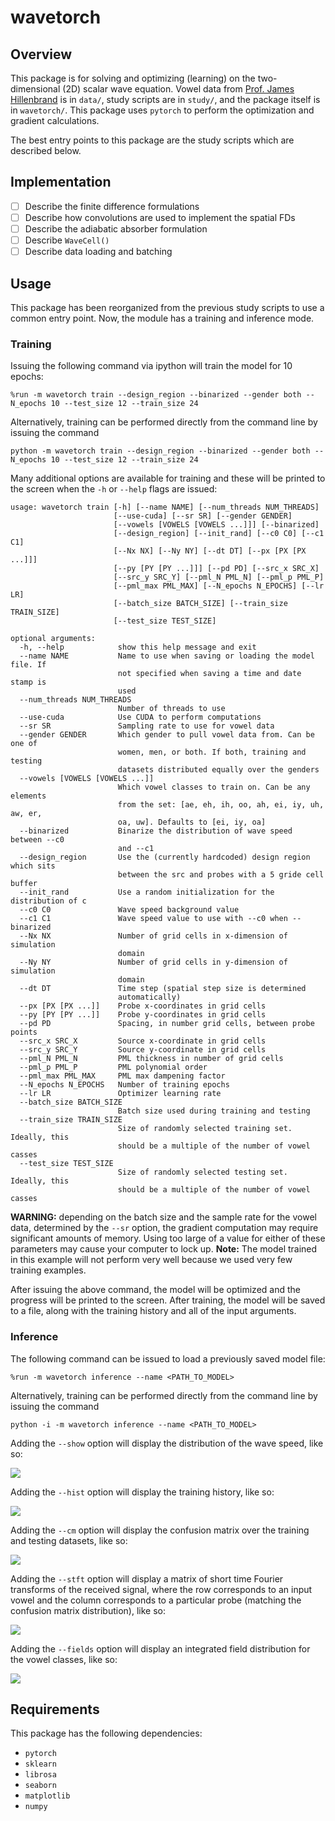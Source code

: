 # wavetorch

## Overview

This package is for solving and optimizing (learning) on the two-dimensional (2D) scalar wave equation. Vowel data from [Prof. James Hillenbrand](https://homepages.wmich.edu/~hillenbr/voweldata.html) is in `data/`, study scripts are in `study/`, and the package itself is in `wavetorch/`. This package uses `pytorch` to perform the optimization and gradient calculations.

The best entry points to this package are the study scripts which are described below.

## Implementation

 - [ ] Describe the finite difference formulations
 - [ ] Describe how convolutions are used to implement the spatial FDs
 - [ ] Describe the adiabatic absorber formulation
 - [ ] Describe `WaveCell()`
 - [ ] Describe data loading and batching

## Usage

This package has been reorganized from the previous study scripts to use a common entry point. Now, the module has a training and inference mode. 

### Training
Issuing the following command via ipython will train the model for 10 epochs:
```
%run -m wavetorch train --design_region --binarized --gender both --N_epochs 10 --test_size 12 --train_size 24
```
Alternatively, training can be performed directly from the command line by issuing the command
```
python -m wavetorch train --design_region --binarized --gender both --N_epochs 10 --test_size 12 --train_size 24
```
Many additional options are available for training and these will be printed to the screen when the `-h` or `--help` flags are issued:
```
usage: wavetorch train [-h] [--name NAME] [--num_threads NUM_THREADS]
                       [--use-cuda] [--sr SR] [--gender GENDER]
                       [--vowels [VOWELS [VOWELS ...]]] [--binarized]
                       [--design_region] [--init_rand] [--c0 C0] [--c1 C1]
                       [--Nx NX] [--Ny NY] [--dt DT] [--px [PX [PX ...]]]
                       [--py [PY [PY ...]]] [--pd PD] [--src_x SRC_X]
                       [--src_y SRC_Y] [--pml_N PML_N] [--pml_p PML_P]
                       [--pml_max PML_MAX] [--N_epochs N_EPOCHS] [--lr LR]
                       [--batch_size BATCH_SIZE] [--train_size TRAIN_SIZE]
                       [--test_size TEST_SIZE]

optional arguments:
  -h, --help            show this help message and exit
  --name NAME           Name to use when saving or loading the model file. If
                        not specified when saving a time and date stamp is
                        used
  --num_threads NUM_THREADS
                        Number of threads to use
  --use-cuda            Use CUDA to perform computations
  --sr SR               Sampling rate to use for vowel data
  --gender GENDER       Which gender to pull vowel data from. Can be one of
                        women, men, or both. If both, training and testing
                        datasets distributed equally over the genders
  --vowels [VOWELS [VOWELS ...]]
                        Which vowel classes to train on. Can be any elements
                        from the set: [ae, eh, ih, oo, ah, ei, iy, uh, aw, er,
                        oa, uw]. Defaults to [ei, iy, oa]
  --binarized           Binarize the distribution of wave speed between --c0
                        and --c1
  --design_region       Use the (currently hardcoded) design region which sits
                        between the src and probes with a 5 gride cell buffer
  --init_rand           Use a random initialization for the distribution of c
  --c0 C0               Wave speed background value
  --c1 C1               Wave speed value to use with --c0 when --binarized
  --Nx NX               Number of grid cells in x-dimension of simulation
                        domain
  --Ny NY               Number of grid cells in y-dimension of simulation
                        domain
  --dt DT               Time step (spatial step size is determined
                        automatically)
  --px [PX [PX ...]]    Probe x-coordinates in grid cells
  --py [PY [PY ...]]    Probe y-coordinates in grid cells
  --pd PD               Spacing, in number grid cells, between probe points
  --src_x SRC_X         Source x-coordinate in grid cells
  --src_y SRC_Y         Source y-coordinate in grid cells
  --pml_N PML_N         PML thickness in number of grid cells
  --pml_p PML_P         PML polynomial order
  --pml_max PML_MAX     PML max dampening factor
  --N_epochs N_EPOCHS   Number of training epochs
  --lr LR               Optimizer learning rate
  --batch_size BATCH_SIZE
                        Batch size used during training and testing
  --train_size TRAIN_SIZE
                        Size of randomly selected training set. Ideally, this
                        should be a multiple of the number of vowel casses
  --test_size TEST_SIZE
                        Size of randomly selected testing set. Ideally, this
                        should be a multiple of the number of vowel casses
```

**WARNING:** depending on the batch size and the sample rate for the vowel data, determined by the `--sr` option, the gradient computation may require significant amounts of memory. Using too large of a value for either of these parameters may cause your computer to lock up.
**Note:** The model trained in this example will not perform very well because we used very few training examples.

After issuing the above command, the model will be optimized and the progress will be printed to the screen. After training, the model will be saved to a file, along with the training history and all of the input arguments.

### Inference
The following command can be issued to load a previously saved model file:
```
%run -m wavetorch inference --name <PATH_TO_MODEL>
```
Alternatively, training can be performed directly from the command line by issuing the command
```
python -i -m wavetorch inference --name <PATH_TO_MODEL>
```

Adding the `--show` option will display the distribution of the wave speed, like so:

![](../master/img/c.png)

Adding the `--hist` option will display the training history, like so:

![](../master/img/hist.png)

Adding the `--cm` option will display the confusion matrix over the training and testing datasets, like so:

![](../master/img/cm.png)

Adding the `--stft` option will display a matrix of short time Fourier transforms of the received signal, where the row corresponds to an input vowel and the column corresponds to a particular probe (matching the confusion matrix distribution), like so:

![](../master/img/stft.png)

Adding the `--fields` option will display an integrated field distribution for the vowel classes, like so:

![](../master/img/fields.png)

## Requirements

This package has the following dependencies:

* `pytorch`
* `sklearn`
* `librosa`
* `seaborn`
* `matplotlib`
* `numpy`
